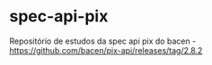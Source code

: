 # spec-api-pix
Repositório de estudos da spec api pix do bacen - https://github.com/bacen/pix-api/releases/tag/2.8.2
